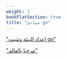 ```yaml
---
weight: 1
bookFlatSection: true
title: "مبادئ go"
---
```


["إعداد البيئة وتثبيت go"](install-go)

["مرحبا بالعالم"](hello-world)